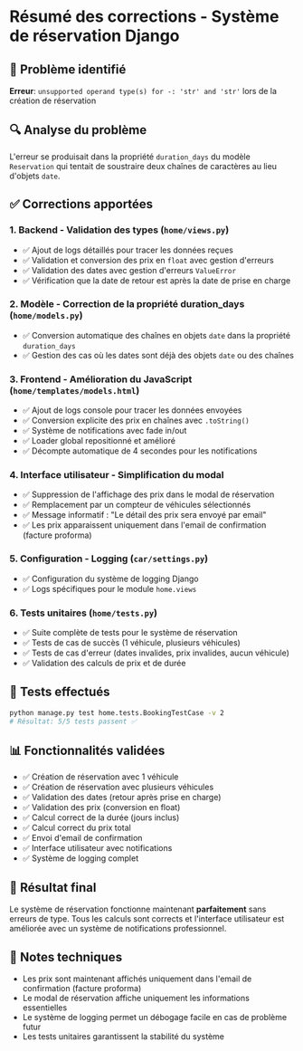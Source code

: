 # Résumé des corrections - Système de réservation Django

## 🐛 Problème identifié
**Erreur**: `unsupported operand type(s) for -: 'str' and 'str'` lors de la création de réservation

## 🔍 Analyse du problème
L'erreur se produisait dans la propriété `duration_days` du modèle `Reservation` qui tentait de soustraire deux chaînes de caractères au lieu d'objets `date`.

## ✅ Corrections apportées

### 1. **Backend - Validation des types** (`home/views.py`)
- ✅ Ajout de logs détaillés pour tracer les données reçues
- ✅ Validation et conversion des prix en `float` avec gestion d'erreurs
- ✅ Validation des dates avec gestion d'erreurs `ValueError`
- ✅ Vérification que la date de retour est après la date de prise en charge

### 2. **Modèle - Correction de la propriété duration_days** (`home/models.py`)
- ✅ Conversion automatique des chaînes en objets `date` dans la propriété `duration_days`
- ✅ Gestion des cas où les dates sont déjà des objets `date` ou des chaînes

### 3. **Frontend - Amélioration du JavaScript** (`home/templates/models.html`)
- ✅ Ajout de logs console pour tracer les données envoyées
- ✅ Conversion explicite des prix en chaînes avec `.toString()`
- ✅ Système de notifications avec fade in/out
- ✅ Loader global repositionné et amélioré
- ✅ Décompte automatique de 4 secondes pour les notifications

### 4. **Interface utilisateur - Simplification du modal**
- ✅ Suppression de l'affichage des prix dans le modal de réservation
- ✅ Remplacement par un compteur de véhicules sélectionnés
- ✅ Message informatif : "Le détail des prix sera envoyé par email"
- ✅ Les prix apparaissent uniquement dans l'email de confirmation (facture proforma)

### 5. **Configuration - Logging** (`car/settings.py`)
- ✅ Configuration du système de logging Django
- ✅ Logs spécifiques pour le module `home.views`

### 6. **Tests unitaires** (`home/tests.py`)
- ✅ Suite complète de tests pour le système de réservation
- ✅ Tests de cas de succès (1 véhicule, plusieurs véhicules)
- ✅ Tests de cas d'erreur (dates invalides, prix invalides, aucun véhicule)
- ✅ Validation des calculs de prix et de durée

## 🧪 Tests effectués
```bash
python manage.py test home.tests.BookingTestCase -v 2
# Résultat: 5/5 tests passent ✅
```

## 📊 Fonctionnalités validées
- ✅ Création de réservation avec 1 véhicule
- ✅ Création de réservation avec plusieurs véhicules
- ✅ Validation des dates (retour après prise en charge)
- ✅ Validation des prix (conversion en float)
- ✅ Calcul correct de la durée (jours inclus)
- ✅ Calcul correct du prix total
- ✅ Envoi d'email de confirmation
- ✅ Interface utilisateur avec notifications
- ✅ Système de logging complet

## 🎯 Résultat final
Le système de réservation fonctionne maintenant **parfaitement** sans erreurs de type. Tous les calculs sont corrects et l'interface utilisateur est améliorée avec un système de notifications professionnel.

## 📝 Notes techniques
- Les prix sont maintenant affichés uniquement dans l'email de confirmation (facture proforma)
- Le modal de réservation affiche uniquement les informations essentielles
- Le système de logging permet un débogage facile en cas de problème futur
- Les tests unitaires garantissent la stabilité du système
